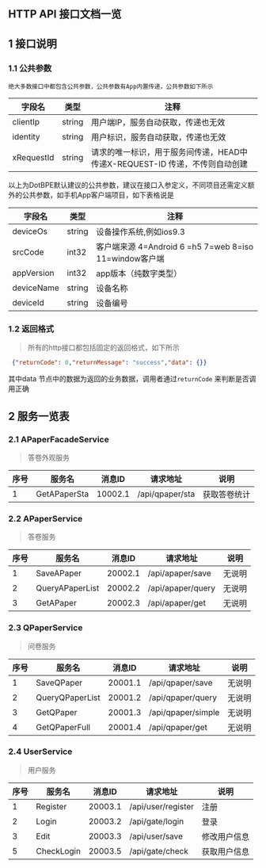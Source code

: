 HTTP API 接口文档一览  
--------------------------  
## 1 接口说明  
### 1.1 公共参数  
	绝大多数接口中都包含公共参数，公共参数有App内置传递，公共参数如下所示 
|  字段名  |  类型  |  注释  |  
| ------------ | ------------ | ------------ |  
|  clientIp    |  string  |  用户端IP，服务自动获取，传递也无效   |  
|  identity    |  string  |  用户标识，服务自动获取，传递也无效  |  
|  xRequestId  |  string  |  请求的唯一标识，用于服务间传递，HEAD中传递X-REQUEST-ID 传递，不传则自动创建  |  


以上为DotBPE默认建议的公共参数，建议在接口入参定义，不同项目还需定义额外的公共参数，如手机App客户端项目，如下表格说是

|  字段名  |  类型  |  注释  |  
| ------------ | ------------ | ------------ |  
|  deviceOs    |  string  |  设备操作系统,例如ios9.3  | 
|  srcCode     |  int32   |  客户端来源 4=Android 6 =h5 7=web 8=iso 11=window客户端  |  
|  appVersion  |  int32   |  app版本（纯数字类型）  |  
|  deviceName  |  string  |  设备名称  |  
|  deviceId    |  string  |  设备编号  |  
   


### 1.2 返回格式  
> 所有的http接口都包括固定的返回格式，如下所示 

```json
 {"returnCode": 0,"returnMessage": "success","data": {}} 
``` 

其中data 节点中的数据为返回的业务数据，调用者通过`returnCode` 来判断是否调用正确 

##  2 服务一览表  


### 2.1 APaperFacadeService
>  答卷外观服务

| 序号 |  服务名  |  消息ID  |  请求地址  |  说明  |  
| ------------| ------------ | ------------ | ------------ | ------------ |
| 1 | GetAPaperSta |  10002.1  |  /api/qpaper/sta  |  获取答卷统计  |

### 2.2 APaperService
>  答卷服务

| 序号 |  服务名  |  消息ID  |  请求地址  |  说明  |  
| ------------| ------------ | ------------ | ------------ | ------------ |
| 1 | SaveAPaper |  20002.1  |  /api/apaper/save  |  无说明  |
| 2 | QueryAPaperList |  20002.2  |  /api/apaper/query  |  无说明  |
| 3 | GetAPaper |  20002.3  |  /api/apaper/get  |  无说明  |

### 2.3 QPaperService
>  问卷服务

| 序号 |  服务名  |  消息ID  |  请求地址  |  说明  |  
| ------------| ------------ | ------------ | ------------ | ------------ |
| 1 | SaveQPaper |  20001.1  |  /api/qpaper/save  |  无说明  |
| 2 | QueryQPaperList |  20001.2  |  /api/qpaper/query  |  无说明  |
| 3 | GetQPaper |  20001.3  |  /api/qpaper/simple  |  无说明  |
| 4 | GetQPaperFull |  20001.4  |  /api/qpaper/get  |  无说明  |

### 2.4 UserService
>  用户服务

| 序号 |  服务名  |  消息ID  |  请求地址  |  说明  |  
| ------------| ------------ | ------------ | ------------ | ------------ |
| 1 | Register |  20003.1  |  /api/user/register  |  注册  |
| 2 | Login |  20003.2  |  /api/gate/login  |  登录  |
| 3 | Edit |  20003.3  |  /api/user/save  |  修改用户信息  |
| 5 | CheckLogin |  20003.5  |  /api/gate/check  |  获取用户信息  |
